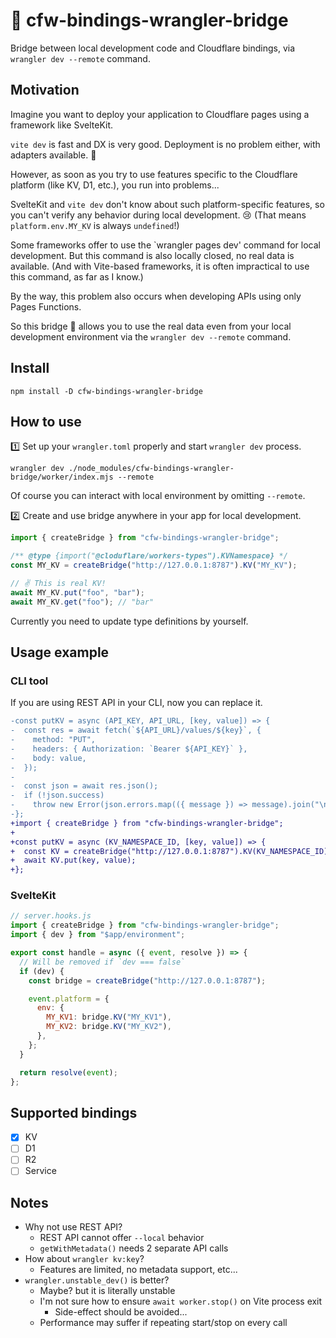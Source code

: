 # 🌉 cfw-bindings-wrangler-bridge

Bridge between local development code and Cloudflare bindings, via `wrangler dev --remote` command.

## Motivation

Imagine you want to deploy your application to Cloudflare pages using a framework like SvelteKit.

`vite dev` is fast and DX is very good. Deployment is no problem either, with adapters available. 🥳

However, as soon as you try to use features specific to the Cloudflare platform (like KV, D1, etc.), you run into problems...

SvelteKit and `vite dev` don't know about such platform-specific features, so you can't verify any behavior during local development. 😢
(That means `platform.env.MY_KV` is always `undefined`!)

Some frameworks offer to use the `wrangler pages dev' command for local development. But this command is also locally closed, no real data is available.
(And with Vite-based frameworks, it is often impractical to use this command, as far as I know.)

By the way, this problem also occurs when developing APIs using only Pages Functions.

So this bridge 🌉 allows you to use the real data even from your local development environment via the `wrangler dev --remote` command.

## Install

```
npm install -D cfw-bindings-wrangler-bridge
```

## How to use

1️⃣ Set up your `wrangler.toml` properly and start `wrangler dev` process.

```
wrangler dev ./node_modules/cfw-bindings-wrangler-bridge/worker/index.mjs --remote
```

Of course you can interact with local environment by omitting `--remote`.

2️⃣ Create and use bridge anywhere in your app for local development.

```js
import { createBridge } from "cfw-bindings-wrangler-bridge";

/** @type {import("@cloduflare/workers-types").KVNamespace} */
const MY_KV = createBridge("http://127.0.0.1:8787").KV("MY_KV");

// ✌️ This is real KV!
await MY_KV.put("foo", "bar");
await MY_KV.get("foo"); // "bar"
```

Currently you need to update type definitions by yourself.

## Usage example

### CLI tool

If you are using REST API in your CLI, now you can replace it.

```diff
-const putKV = async (API_KEY, API_URL, [key, value]) => {
-  const res = await fetch(`${API_URL}/values/${key}`, {
-    method: "PUT",
-    headers: { Authorization: `Bearer ${API_KEY}` },
-    body: value,
-  });
-
-  const json = await res.json();
-  if (!json.success)
-    throw new Error(json.errors.map(({ message }) => message).join("\n"));
-};
+import { createBridge } from "cfw-bindings-wrangler-bridge";
+
+const putKV = async (KV_NAMESPACE_ID, [key, value]) => {
+  const KV = createBridge("http://127.0.0.1:8787").KV(KV_NAMESPACE_ID);
+  await KV.put(key, value);
+};
```

### SvelteKit

```js
// server.hooks.js
import { createBridge } from "cfw-bindings-wrangler-bridge";
import { dev } from "$app/environment";

export const handle = async ({ event, resolve }) => {
  // Will be removed if `dev === false`
  if (dev) {
    const bridge = createBridge("http://127.0.0.1:8787");

    event.platform = {
      env: {
        MY_KV1: bridge.KV("MY_KV1"),
        MY_KV2: bridge.KV("MY_KV2"),
      },
    };
  }

  return resolve(event);
};
```

## Supported bindings

- [x] KV
- [ ] D1
- [ ] R2
- [ ] Service

## Notes

- Why not use REST API?
  - REST API cannot offer `--local` behavior
  - `getWithMetadata()` needs 2 separate API calls
- How about `wrangler kv:key`?
  - Features are limited, no metadata support, etc...
- `wrangler.unstable_dev()` is better?
  - Maybe? but it is literally unstable
  - I'm not sure how to ensure `await worker.stop()` on Vite process exit
    - Side-effect should be avoided...
  - Performance may suffer if repeating start/stop on every call
